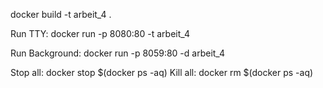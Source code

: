 docker build -t arbeit_4 .

Run TTY: docker run -p 8080:80 -t arbeit_4

Run Background: docker run -p 8059:80 -d arbeit_4


Stop all: docker stop $(docker ps -aq)
Kill all: docker rm $(docker ps -aq)